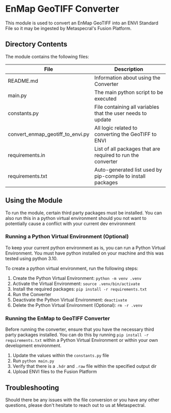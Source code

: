 # EnMap GeoTIFF Converter

This module is used to convert an EnMap GeoTIFF into an ENVI Standard File so it may be ingested by Metaspecral's Fusion Platform.

## Directory Contents

The module contains the following files:

| File                             | Description                                                 |
| -------------------------------- |-------------------------------------------------------------|
| README.md                        | Information about using the Converter                       |
| main.py                          | The main python script to be executed                       |
| constants.py                     | File containing all variables that the user needs to update |
| convert_enmap_geotiff_to_envi.py | All logic related to converting the GeoTIFF to ENVI         |
| requirements.in                  | List of all packages that are required to run the converter |
| requirements.txt                 | Auto-generated list used by pip-compile to install packages |

## Using the Module

To run the module, certain third party packages must be installed. You can also run this in a python virtual environment should you not want to potentially cause a conflict with your current dev environment

### Running a Python Virtual Environment (Optional)

To keep your current python environment as is, you can run a Python Virtual Environment. You must have python installed on your machine and this was tested using python 3.10.

To create a python virtual environment, run the following steps:

1. Create the Python Virtual Environment: `python -m venv .venv`
2. Activate the Virtual Environment: `source .venv/bin/activate`
3. Install the required packages: `pip install -r requirements.txt`
4. Run the Converter
5. Deactivate the Python Virtual Environment: `deactivate`
6. Delete the Python Virtual Environment (Optional): `rm -r .venv`

### Running the EnMap to GeoTIFF Converter

Before running the converter, ensure that you have the necessary third party packages installed. You can do this by running `pip install -r requirements.txt` within a Python Virtual Environment or within your own development environment.

1. Update the values within the `constants.py` file
2. Run `python main.py`
3. Verify that there is a `.hdr` and `.raw` file within the specified output dir
4. Upload ENVI files to the Fusion Platform

## Troubleshooting

Should there be any issues with the file conversion or you have any other questions, please don't hesitate to reach out to us at Metaspectral.